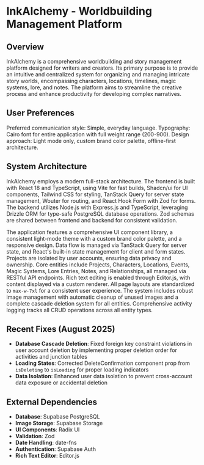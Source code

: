 # InkAlchemy - Worldbuilding Management Platform

## Overview
InkAlchemy is a comprehensive worldbuilding and story management platform designed for writers and creators. Its primary purpose is to provide an intuitive and centralized system for organizing and managing intricate story worlds, encompassing characters, locations, timelines, magic systems, lore, and notes. The platform aims to streamline the creative process and enhance productivity for developing complex narratives.

## User Preferences
Preferred communication style: Simple, everyday language.
Typography: Cairo font for entire application with full weight range (200-900).
Design approach: Light mode only, custom brand color palette, offline-first architecture.

## System Architecture
InkAlchemy employs a modern full-stack architecture. The frontend is built with React 18 and TypeScript, using Vite for fast builds, Shadcn/ui for UI components, Tailwind CSS for styling, TanStack Query for server state management, Wouter for routing, and React Hook Form with Zod for forms. The backend utilizes Node.js with Express.js and TypeScript, leveraging Drizzle ORM for type-safe PostgreSQL database operations. Zod schemas are shared between frontend and backend for consistent validation.

The application features a comprehensive UI component library, a consistent light-mode theme with a custom brand color palette, and a responsive design. Data flow is managed via TanStack Query for server state, and React's built-in state management for client and form states. Projects are isolated by user accounts, ensuring data privacy and ownership. Core entities include Projects, Characters, Locations, Events, Magic Systems, Lore Entries, Notes, and Relationships, all managed via RESTful API endpoints. Rich text editing is enabled through Editor.js, with content displayed via a custom renderer. All page layouts are standardized to `max-w-7xl` for a consistent user experience. The system includes robust image management with automatic cleanup of unused images and a complete cascade deletion system for all entities. Comprehensive activity logging tracks all CRUD operations across all entity types.

## Recent Fixes (August 2025)
- **Database Cascade Deletion**: Fixed foreign key constraint violations in user account deletion by implementing proper deletion order for activities and junction tables
- **Loading States**: Corrected DeleteConfirmation component prop from `isDeleting` to `isLoading` for proper loading indicators
- **Data Isolation**: Enhanced user data isolation to prevent cross-account data exposure or accidental deletion

## External Dependencies
*   **Database**: Supabase PostgreSQL
*   **Image Storage**: Supabase Storage
*   **UI Components**: Radix UI
*   **Validation**: Zod
*   **Date Handling**: date-fns
*   **Authentication**: Supabase Auth
*   **Rich Text Editor**: Editor.js